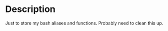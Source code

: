 Description
===========
Just to store my bash aliases and functions. Probably need to clean this up.
